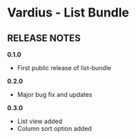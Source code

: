 Vardius - List Bundle
======================================

RELEASE NOTES
----------------
**0.1.0**

- First public release of list-bundle

**0.2.0**

- Major bug fix and updates

**0.3.0**

- List view added
- Column sort option added
